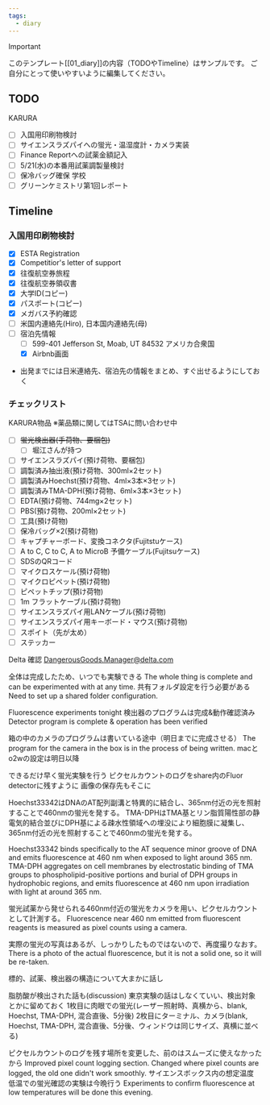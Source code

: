 ```yaml
---
tags:
  - diary
---
```

> [!IMPORTANT]
> このテンプレート[[01_diary]]の内容（TODOやTimeline）はサンプルです。
> ご自分にとって使いやすいように編集してください。

## TODO
KARURA
- [ ] 入国用印刷物検討
- [ ] サイエンスラズパイへの蛍光・温湿度計・カメラ実装
- [ ] Finance Reportへの試薬金額記入
- [ ] 5/21(水)の本番用試薬調製量検討
- [ ] 保冷バッグ確保
学校
 - [ ] グリーンケミストリ第1回レポート

## Timeline
### 入国用印刷物検討
 - [x] ESTA Registration
 - [x] Competitior's letter of support
 - [x] 往復航空券旅程
 - [x] 往復航空券領収書
 - [x] 大学ID(コピー)
 - [x] パスポート(コピー)
 - [x] メガバス予約確認
 - [ ] 米国内連絡先(Hiro), 日本国内連絡先(母)
 - [ ] 宿泊先情報
	 - [ ] 599-401 Jefferson St, Moab, UT 84532 アメリカ合衆国
	 - [x] Airbnb画面
 - 出発までには日米連絡先、宿泊先の情報をまとめ、すぐ出せるようにしておく

### チェックリスト
KARURA物品
※薬品類に関してはTSAに問い合わせ中
- [ ] ~~蛍光検出器(手荷物、要梱包)~~
	- [ ] 堀江さんが持つ
- [ ] サイエンスラズパイ(預け荷物、要梱包)
- [ ] 調製済み抽出液(預け荷物、300ml×2セット)
- [ ] 調製済みHoechst(預け荷物、4ml×3本×3セット)
- [ ] 調製済みTMA-DPH(預け荷物、6ml×3本×3セット)
- [ ] EDTA(預け荷物、744mg×2セット)
- [ ] PBS(預け荷物、200ml×2セット)
- [ ] 工具(預け荷物)
- [ ] 保冷バッグ×2(預け荷物)
- [ ] キャプチャーボード、変換コネクタ(Fujitstuケース)
- [ ] A to C, C to C, A to MicroB 予備ケーブル(Fujitsuケース)
- [ ] SDSのQRコード
- [ ] マイクロスケール(預け荷物)
- [ ] マイクロピペット(預け荷物)
- [ ] ピペットチップ(預け荷物)
- [ ] 1m フラットケーブル(預け荷物)
- [ ] サイエンスラズパイ用LANケーブル(預け荷物)
- [ ] サイエンスラズパイ用キーボード・マウス(預け荷物)
- [ ] スポイト（先が太め）
- [ ] ステッカー

Delta 確認
DangerousGoods.Manager@delta.com

全体は完成したため、いつでも実験できる
The whole thing is complete and can be experimented with at any time.
共有フォルダ設定を行う必要がある
Need to set up a shared folder configuration.

Fluorescence experiments tonight
検出器のプログラムは完成&動作確認済み
Detector program is complete & operation has been verified

箱の中のカメラのプログラムは書いている途中（明日までに完成させる）
The program for the camera in the box is in the process of being written.
macとo2wの設定は明日以降

できるだけ早く蛍光実験を行う
ピクセルカウントのログをshare内のFluor detectorに残すように
画像の保存先もそこに

Hoechst33342はDNAのAT配列副溝と特異的に結合し、365nm付近の光を照射することで460nmの蛍光を発する。
TMA-DPHはTMA基とリン脂質陽性部の静電気的結合並びにDPH基による疎水性領域への埋没により細胞膜に凝集し、365nm付近の光を照射することで460nmの蛍光を発する。

Hoechst33342 binds specifically to the AT sequence minor groove of DNA and emits fluorescence at 460 nm when exposed to light around 365 nm.
TMA-DPH aggregates on cell membranes by electrostatic binding of TMA groups to phospholipid-positive portions and burial of DPH groups in hydrophobic regions, and emits fluorescence at 460 nm upon irradiation with light at around 365 nm.

蛍光試薬から発せられる460nm付近の蛍光をカメラを用い、ピクセルカウントとして計測する。
Fluorescence near 460 nm emitted from fluorescent reagents is measured as pixel counts using a camera.

実際の蛍光の写真はあるが、しっかりしたものではないので、再度撮りなおす。There is a photo of the actual fluorescence, but it is not a solid one, so it will be re-taken.

標的、試薬、検出器の構造について大まかに話し


脂肪酸が検出された話も(discussion)
東京実験の話はしなくていい、検出対象とかに留めておく
1枚目に肉眼での蛍光(レーザー照射時、真横から、blank, Hoechst, TMA-DPH, 混合直後、5分後)
2枚目にターミナル、カメラ(blank, Hoechst, TMA-DPH, 混合直後、5分後、ウィンドウは同じサイズ、真横に並べる)

ピクセルカウントのログを残す場所を変更した、前のはスムーズに使えなかったから
Improved pixel count logging section.
Changed where pixel counts are logged, the old one didn't work smoothly.
サイエンスボックス内の想定温度
低温での蛍光確認の実験は今晩行う
Experiments to confirm fluorescence at low temperatures will be done this evening.